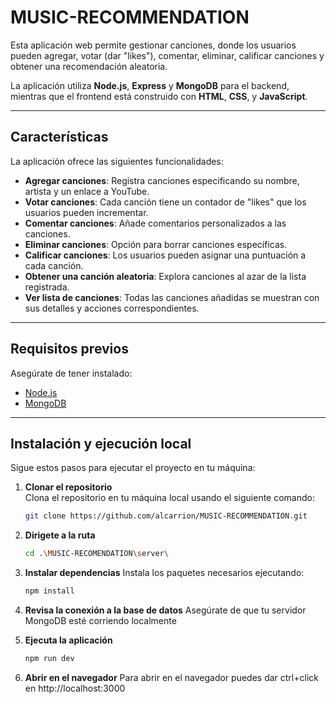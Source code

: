 # MUSIC-RECOMMENDATION 

Esta aplicación web permite gestionar canciones, donde los usuarios pueden agregar, votar (dar "likes"), comentar, eliminar, calificar canciones y obtener una recomendación aleatoria.  

La aplicación utiliza **Node.js**, **Express** y **MongoDB** para el backend, mientras que el frontend está construido con **HTML**, **CSS**, y **JavaScript**.  

---

## **Características**

La aplicación ofrece las siguientes funcionalidades:

- **Agregar canciones**: Registra canciones especificando su nombre, artista y un enlace a YouTube.  
- **Votar canciones**: Cada canción tiene un contador de "likes" que los usuarios pueden incrementar.  
- **Comentar canciones**: Añade comentarios personalizados a las canciones.  
- **Eliminar canciones**: Opción para borrar canciones específicas.  
- **Calificar canciones**: Los usuarios pueden asignar una puntuación a cada canción.  
- **Obtener una canción aleatoria**: Explora canciones al azar de la lista registrada.  
- **Ver lista de canciones**: Todas las canciones añadidas se muestran con sus detalles y acciones correspondientes.  

---

## **Requisitos previos**

Asegúrate de tener instalado:

- [Node.js](https://nodejs.org/)  
- [MongoDB](https://www.mongodb.com/)  

---

## **Instalación y ejecución local**

Sigue estos pasos para ejecutar el proyecto en tu máquina:

1. **Clonar el repositorio**  
   Clona el repositorio en tu máquina local usando el siguiente comando:  

   ```bash
   git clone https://github.com/alcarrion/MUSIC-RECOMMENDATION.git

2. **Dirigete a la ruta**  
   ```bash
   cd .\MUSIC-RECOMENDATION\server\

3. **Instalar dependencias**
    Instala los paquetes necesarios ejecutando:
    ```bash
    npm install

4. **Revisa la conexión a la base de datos**
    Asegúrate de que tu servidor MongoDB esté corriendo localmente

5. **Ejecuta la aplicación**
    ```bash
    npm run dev

6. **Abrir en el navegador**
    Para abrir en el navegador puedes dar ctrl+click en http://localhost:3000 
    

